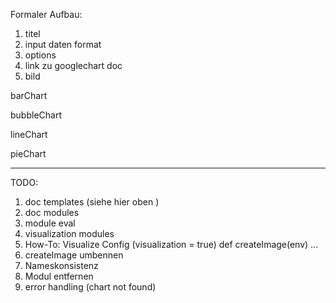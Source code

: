 
Formaler Aufbau:
1. titel
2. input daten format
3. options
4. link zu googlechart doc
5. bild




barChart


bubbleChart


lineChart


pieChart











------------------------

TODO:
1. doc templates (siehe hier oben )
2. doc modules
3. module eval
4. visualization modules
5. How-To: Visualize
	Config (visualization = true)
	def createImage(env)
	...
6. createImage umbennen
7. Nameskonsistenz
8. Modul entfernen
9. error handling (chart not found)
